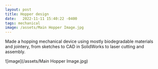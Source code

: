 ```yaml
---
layout: post
title: Hopper design
date:   2022-11-11 15:40:22 -0400
tags: mechanical
image: /assets/Main Hopper Image.jpg
---
```

Made a hopping mechanical device using mostly biodegradable materials and jointery, from sketches to CAD in SolidWorks to laser cutting and assembly.

![image](/assets/Main Hopper Image.jpg)